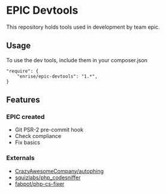# EPIC Devtools

This repository holds tools used in development by team epic.

## Usage

To use the dev tools, include them in your composer.json

    "require": {
        "enrise/epic-devtools": "1.*",
    }

## Features

### EPIC created

-  Git PSR-2 pre-commit hook
  - Check compliance
  - Fix basics

### Externals

- [CrazyAwesomeCompany/autophing](https://github.com/CrazyAwesomeCompany/autophing)
- [squizlabs/php_codesniffer](https://github.com/squizlabs/php_codesniffer)
- [fabpot/php-cs-fixer](https://github.com/fabpot/php-cs-fixer)
